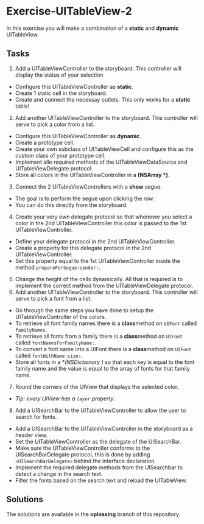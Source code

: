 # Exercise-UITableView-2

In this exercise you will make a combination of a **static** and **dynamic** UITableView.

## Tasks
1. Add a UITableViewController to the storyboard. This controller will display the status of your selection
  - Configure this UITableViewController as **static**.
  - Create 1 static cell in the storyboard.
  - Create and connect the necessay outlets. This only works for a **static** table!
2. Add another UITableViewController to the storyboard. This controller will serve to pick a color from a list.
  - Configure this UITableViewController as **dynamic**.
  - Create a prototype cell.
  - Create your own subclass of UITableViewCell and configure this as the custom class of your prototype cell.
  - Implement alle required methods of the UITableViewDataSource and UITableViewDelegate protocol.
  - Store all colors in the UITableViewController in a **(NSArray *)**.
3. Connect the 2 UITableViewControllers with a **show** segue.
  - The goal is to perform the segue upon clicking the row.
  - You can do this directly from the storyboard.
4. Create your very own delegate protocol so that whenever you select a color in the 2nd UITableViewController this color is passed to the 1st UITableViewController.
  - Define your delegate protocol in the 2nd UITableViewController.
  - Create a property for this delegate protocol in the 2nd UITableViewController.
  - Set this property equal to the 1st UITableViewController inside the method `prepareForSegue:sender:`.
5. Change the height of the cells dynamically. All that is required is to implement the correct method from the UITableViewDelegate protocol.
6. Add another UITableViewController to the storyboard. This controller will serve to pick a font from a list.
  - Go through the same steps you have done to setup the UITableViewController of the colors.
  - To retrieve all font family names there is a **class**method on `UIFont` called `familyNames`.
  - To retrieve all fonts from a family there is a **class**method on `UIFont` called `fontNamesForFamilyName:`.
  - To convert a font name into a UIFont there is a **class**method on `UIFont` called `fontWithName:size:`.
  - Store all fonts in a **(NSDictionary *)** so that each key is equal to the font family name and the value is equal to the array of fonts for that family name.
7. Round the corners of the UIView that displays the selected color.
  - *Tip: every UIView has a `layer` property.*
8. Add a UISearchBar to the UITableViewController to allow the user to search for fonts.
  - Add a UISearchBar to the UITableViewController in the storyboard as a header view.
  - Set the UITableViewController as the delegate of the UISearchBar.
  - Make sure the UITableViewController conforms to the UISearchBarDelegate protocol, this is done by adding `<UISearchBarDelegate>` behind the interface declaration.
  - Implement the required delegate methods from the UISearchbar to detect a change in the search text.
  - Filter the fonts based on the search text and reload the UITableView.

## Solutions
The solutions are available in the **oplossing** branch of this repository.
